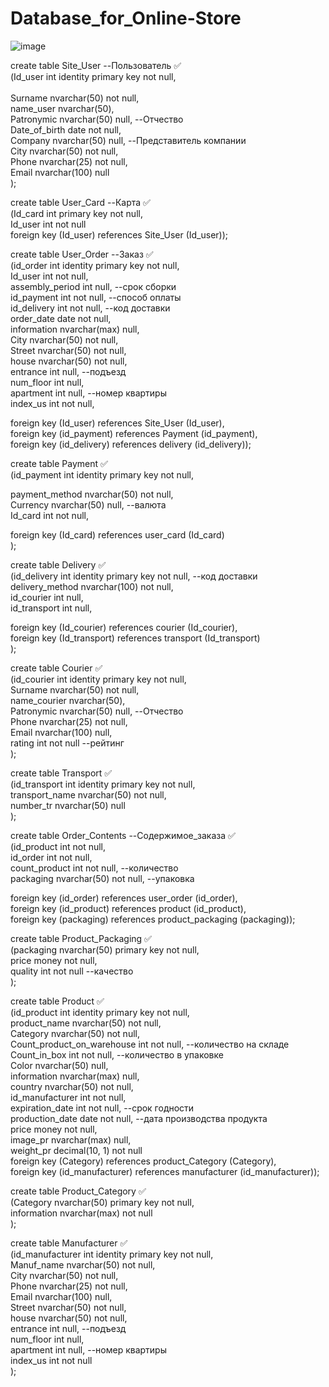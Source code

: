 # Database_for_Online-Store

![image](https://user-images.githubusercontent.com/130033747/230872447-d8d172b3-fd80-464a-8413-5f8ce1ca0568.png)


create table Site_User     --Пользователь ✅ </br>
(Id_user int identity primary key not null,</br>  
Surname nvarchar(50) not null,</br>
name_user nvarchar(50),</br>
Patronymic nvarchar(50) null,  --Отчество</br>
Date_of_birth date not null,</br>
Company nvarchar(50) null,   --Представитель компании</br>
City nvarchar(50) not null,</br>
Phone nvarchar(25) not null,</br>
Email nvarchar(100) null</br>
);</br>

create table User_Card   --Карта ✅ </br>
(Id_card int primary key not null,</br>
Id_user int not null</br>
foreign key (Id_user) references Site_User (Id_user));</br>


create table User_Order    --Заказ  ✅ </br>
(id_order int identity primary key not null,</br>
Id_user int not null,</br>
assembly_period int null,  --срок сборки</br>
id_payment int  not null,    --способ оплаты</br>
id_delivery int  not null,    --код доставки</br>
order_date date not null,</br>
information nvarchar(max) null,</br>
City nvarchar(50) not null,</br>
Street nvarchar(50) not null,</br>
house nvarchar(50) not null,</br>
entrance int null,  --подъезд</br>
num_floor int null,</br>
apartment int null,  --номер квартиры</br>
index_us int not null,</br>

foreign key (Id_user) references Site_User (Id_user),</br>
foreign key (id_payment) references Payment (id_payment),</br>
foreign key (id_delivery) references delivery (id_delivery));</br>

create table Payment  ✅ </br>
(id_payment int identity primary key not null,</br>

payment_method nvarchar(50) not null,</br>
Currency nvarchar(50) null,   --валюта</br>
Id_card int not null,</br>

foreign key (Id_card) references user_card (Id_card)</br>
);</br>

create table Delivery  ✅ </br>
(id_delivery int identity primary key not null,    --код доставки</br>
delivery_method nvarchar(100) not null,</br>
id_courier int null,</br>
id_transport int null,</br>

foreign key (Id_courier) references courier (Id_courier),</br>
foreign key (Id_transport) references transport (Id_transport)</br>
);</br>

create table Courier ✅ </br>
(id_courier int identity primary key not null,</br>
Surname nvarchar(50) not null,  </br>
name_courier nvarchar(50),</br>
Patronymic nvarchar(50) null,  --Отчество</br>
Phone nvarchar(25) not null,</br>
Email nvarchar(100) null,</br>
rating int not null   --рейтинг</br>
);</br>

create table Transport ✅ </br>
(id_transport int identity primary key not null,</br>
transport_name nvarchar(50) not null,</br>
number_tr nvarchar(50) null</br>
);

create table Order_Contents     --Содержимое_заказа ✅ </br>
(id_product int not null,</br>
id_order int not null,</br>
count_product int not null,   --количество</br>
packaging nvarchar(50) not null,  --упаковка</br>

foreign key (id_order) references user_order (id_order),</br>
foreign key (id_product) references product (id_product),</br>
foreign key (packaging) references product_packaging (packaging));</br>

create table Product_Packaging ✅ </br>
(packaging nvarchar(50) primary key not null,</br>
price money not null,</br>
quality int not null   --качество</br>
);</br>

create table Product ✅ </br>
(id_product int identity primary key not null,</br>
product_name nvarchar(50) not null,</br>
Category nvarchar(50) not null,</br>
Count_product_on_warehouse int not null,   --количество на складе</br>
Count_in_box int not null,   --количество в упаковке</br>
Color nvarchar(50) null,</br>
information nvarchar(max) null,</br>
country nvarchar(50) not null,</br>
id_manufacturer int not null,</br>
expiration_date int not null,   --срок годности</br>
production_date date not null,  --дата производства продукта</br>
price money not null,</br>
image_pr nvarchar(max) null,</br>
weight_pr decimal(10, 1) not null</br>
foreign key (Category) references product_Category (Category),</br>
foreign key (id_manufacturer) references manufacturer (id_manufacturer));</br>

create table Product_Category ✅ </br>
(Category nvarchar(50) primary key not null,</br>
information nvarchar(max) not null</br>
);</br>
 
create table Manufacturer ✅ </br>
(id_manufacturer int identity primary key not null,</br>
Manuf_name nvarchar(50) not null,</br>
City nvarchar(50) not null,</br>
Phone nvarchar(25) not null,</br>
Email nvarchar(100) null,</br>
Street nvarchar(50) not null,</br>
house nvarchar(50) not null,</br>
entrance int null,  --подъезд</br>
num_floor int null,</br>
apartment int null,  --номер квартиры</br>
index_us int not null</br>
);
